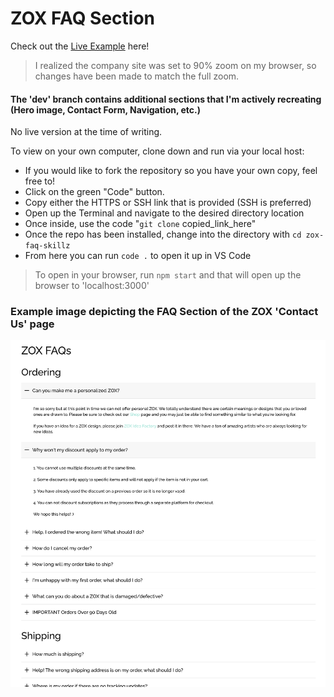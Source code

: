 # ZOX FAQ Section

Check out the [Live Example](https://zox-faq.netlify.app/) here!

>I realized the company site was set to 90% zoom on my browser, so changes have been made to match the full zoom. 

#### The 'dev' branch contains additional sections that I'm actively recreating (Hero image, Contact Form, Navigation, etc.)
No live version at the time of writing.

To view on your own computer, clone down and run via your local host:

- If you would like to fork the repository so you have your own copy, feel free to!
- Click on the green "Code" button.
- Copy either the HTTPS or SSH link that is provided (SSH is preferred)
- Open up the Terminal and navigate to the desired directory location
- Once inside, use the code "`git clone` copied_link_here"
- Once the repo has been installed, change into the directory with `cd zox-faq-skillz`
- From here you can run `code .` to open it up in VS Code

> To open in your browser, run `npm start` and that will open up the browser to 'localhost:3000'

### Example image depicting the FAQ Section of the ZOX 'Contact Us' page

<img src='./src/assets/faq-section-detailed.png' alt="FAQ">
